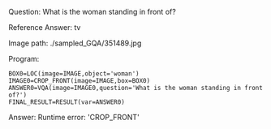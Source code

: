 Question: What is the woman standing in front of?

Reference Answer: tv

Image path: ./sampled_GQA/351489.jpg

Program:

```
BOX0=LOC(image=IMAGE,object='woman')
IMAGE0=CROP_FRONT(image=IMAGE,box=BOX0)
ANSWER0=VQA(image=IMAGE0,question='What is the woman standing in front of?')
FINAL_RESULT=RESULT(var=ANSWER0)
```
Answer: Runtime error: 'CROP_FRONT'

